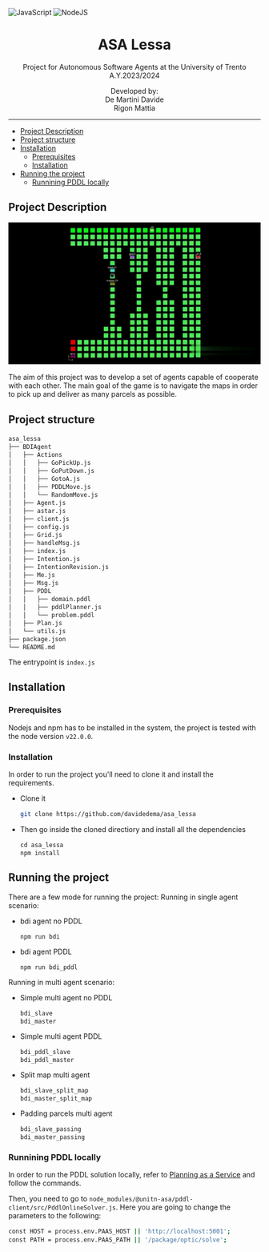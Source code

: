 ![JavaScript](https://img.shields.io/badge/javascript-%23323330.svg?style=for-the-badge&logo=javascript&logoColor=%23F7DF1E)
![NodeJS](https://img.shields.io/badge/node.js-6DA55F?style=for-the-badge&logo=node.js&logoColor=white)
<p align='center'>
    <h1 align="center">ASA Lessa</h1>
    <p align="center">
    Project for Autonomous Software Agents at the University of Trento A.Y.2023/2024
    </p>
    <p align='center'>
    Developed by:<br>
    De Martini Davide <br>
    Rigon Mattia <br>
    </p>   
</p>

----------

- [Project Description](#project-description)
- [Project structure](#project-structure)
- [Installation](#installation)
  - [Prerequisites](#prerequisites)
  - [Installation](#installation-1)
- [Running the project](#running-the-project)
  - [Runnining PDDL locally](#runnining-pddl-locally)


## Project Description
<img src="assets/asa-edited.gif"/>

The aim of this project was to develop a set of agents capable of cooperate with each other. The main goal of the game is to navigate the maps in order to pick up and deliver as many parcels as possible. 

## Project structure
```
asa_lessa
├── BDIAgent
│   ├── Actions
│   │   ├── GoPickUp.js
│   │   ├── GoPutDown.js
│   │   ├── GotoA.js
│   │   ├── PDDLMove.js
│   │   └── RandomMove.js
│   ├── Agent.js
│   ├── astar.js
│   ├── client.js
│   ├── config.js
│   ├── Grid.js
│   ├── handleMsg.js
│   ├── index.js
│   ├── Intention.js
│   ├── IntentionRevision.js
│   ├── Me.js
│   ├── Msg.js
│   ├── PDDL
│   │   ├── domain.pddl
│   │   ├── pddlPlanner.js
│   │   └── problem.pddl
│   ├── Plan.js
│   └── utils.js
├── package.json
└── README.md
```
The entrypoint is `index.js`
## Installation
### Prerequisites
Nodejs and npm has to be installed in the system, the project is tested with the node version `v22.0.0`.
### Installation
In order to run the project you'll need to clone it and install the requirements. 
- Clone it

    ```BASH
    git clone https://github.com/davidedema/asa_lessa

    ```
- Then go inside the cloned directiory and install all the dependencies
  ```
  cd asa_lessa
  npm install
  ```

## Running the project
There are a few mode for running the project:
Running in single agent scenario: 
- bdi agent no PDDL
    ```
    npm run bdi
    ```
- bdi agent PDDL
    ```
    npm run bdi_pddl
    ```
Running in multi agent scenario: 
- Simple multi agent no PDDL    
    ```
    bdi_slave
    bdi_master
    ```
- Simple multi agent PDDL    
    ```
    bdi_pddl_slave
    bdi_pddl_master
    ```
- Split map multi agent    
    ```
    bdi_slave_split_map
    bdi_master_split_map
    ```
- Padding parcels multi agent
    ```
    bdi_slave_passing
    bdi_master_passing
    ```
### Runnining PDDL locally

In order to run the PDDL solution locally, refer to [Planning as a Service](https://github.com/AI-Planning/planning-as-a-service) and follow the commands.

Then, you need to go to ```node_modules/@unitn-asa/pddl-client/src/PddlOnlineSolver.js```. Here you are going to change the parameters to the following:
```bash
const HOST = process.env.PAAS_HOST || 'http://localhost:5001';
const PATH = process.env.PAAS_PATH || '/package/optic/solve';
```